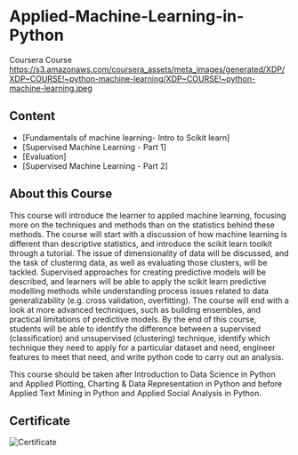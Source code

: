 # Applied-Machine-Learning-in-Python
Coursera Course 
https://s3.amazonaws.com/coursera_assets/meta_images/generated/XDP/XDP~COURSE!~python-machine-learning/XDP~COURSE!~python-machine-learning.jpeg

## Content

- [Fundamentals of machine learning- Intro to Scikit learn]
- [Supervised Machine Learning - Part 1]
- [Evaluation]
- [Supervised Machine Learning - Part 2]

## About this Course 

This course will introduce the learner to applied machine learning, focusing more on the techniques and methods than on the statistics behind these methods. The course will start with a discussion of how machine learning is different than descriptive statistics, and introduce the scikit learn toolkit through a tutorial. The issue of dimensionality of data will be discussed, and the task of clustering data, as well as evaluating those clusters, will be tackled. Supervised approaches for creating predictive models will be described, and learners will be able to apply the scikit learn predictive modelling methods while understanding process issues related to data generalizability (e.g. cross validation, overfitting). The course will end with a look at more advanced techniques, such as building ensembles, and practical limitations of predictive models. By the end of this course, students will be able to identify the difference between a supervised (classification) and unsupervised (clustering) technique, identify which technique they need to apply for a particular dataset and need, engineer features to meet that need, and write python code to carry out an analysis. 

This course should be taken after Introduction to Data Science in Python and Applied Plotting, Charting & Data Representation in Python and before Applied Text Mining in Python and Applied Social Analysis in Python.

## Certificate

![Certificate](./media/LCV9UWM99C95.png)
